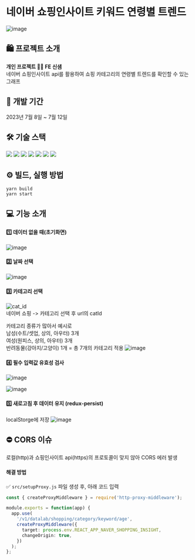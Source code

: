 # 네이버 쇼핑인사이트 키워드 연령별 트렌드

![image](https://github.com/SAEMMM/TechLabs-AI_coding-test/assets/127721029/f4d71799-3f2d-43ec-b1ce-11509fea6933)


## 🛍 프로젝트 소개
**개인 프로젝트 👩‍💻 FE 신샘** <br />
네이버 쇼핑인사이트 api를 활용하여 쇼핑 카테고리의 연령별 트렌드를 확인할 수 있는 그래프


## 📆 개발 기간
2023년 7월 8일 ~ 7월 12일


## 🛠 기술 스택
<img src="https://img.shields.io/badge/react-61DAFB?style=for-the-badge&logo=react&logoColor=black">  <img src="https://img.shields.io/badge/typescript-3178C6?style=for-the-badge&logo=typescript&logoColor=white"> <img src="https://img.shields.io/badge/rechart-000000?style=for-the-badge&logo=rechart&logoColor=white"> <img src="https://img.shields.io/badge/ant design-0170FE?style=for-the-badge&logo=ant design&logoColor=white"> <img src="https://img.shields.io/badge/styled components-DB7093?style=for-the-badge&logo=styled-components&logoColor=white"> <img src="https://img.shields.io/badge/axios-5A29E4?style=for-the-badge&logo=axios&logoColor=white"> <img src="https://img.shields.io/badge/redux saga-999999?style=for-the-badge&logo=redux-saga&logoColor=white"> 


## ⚙ 빌드, 실행 방법
```
yarn build
yarn start
```


## 💻 기능 소개
#### 1️⃣ 데이터 없을 때(초기화면)
![image](https://github.com/SAEMMM/TechLabs-AI_coding-test/assets/127721029/fe943030-672e-4181-a89d-223707de8dbd)

#### 2️⃣ 날짜 선택
![image](https://github.com/SAEMMM/TechLabs-AI_coding-test/assets/127721029/af3910f9-5ba5-4ed9-8b32-a0bae0d8be38)

#### 3️⃣ 카테고리 선택
![cat_id](https://github.com/SAEMMM/TechLabs-AI_coding-test/assets/127721029/9ae6c918-0693-4056-ac7b-7f4a98c500bb) <br />
네이버 쇼핑 -> 카테고리 선택 후 url의 catId

카테고리 종류가 많아서 예시로 <br />
남성(수트/셋업, 상의, 아우터) 3개 <br />
여성(원피스, 상의, 아우터) 3개 <br />
반려동물(강아지/고양이) 1개 = 총 7개의 카테고리 적용
![image](https://github.com/SAEMMM/TechLabs-AI_coding-test/assets/127721029/5c0f2680-022c-4454-a941-a92fd7b6054b)

#### 4️⃣ 필수 입력값 유효성 검사
![image](https://github.com/SAEMMM/TechLabs-AI_coding-test/assets/127721029/87a15dde-7764-4617-a56f-56b09cb9c7b5)

![image](https://github.com/SAEMMM/TechLabs-AI_coding-test/assets/127721029/f683e82c-b3da-43b9-a517-a5e1a662e1cb)

#### 5️⃣ 새로고침 후 데이터 유지 (redux-persist)
localStorge에 저장
![image](https://github.com/SAEMMM/TechLabs-AI_coding-test/assets/127721029/6c3342e0-899f-4869-acc1-31b7d08c6b6b)


## ⛔ CORS 이슈
로컬(http)과 쇼핑인사이트 api(https)의 프로토콜이 맞지 않아 CORS 에러 발생
#### 해결 방법
✅ `src/setupProxy.js` 파일 생성 후, 아래 코드 입력
```ts
const { createProxyMiddleware } = require('http-proxy-middleware');

module.exports = function(app) {
  app.use(
    '/v1/datalab/shopping/category/keyword/age',
    createProxyMiddleware({
      target: process.env.REACT_APP_NAVER_SHOPPING_INSIGHT,
      changeOrigin: true,
    })
  );
};
```
